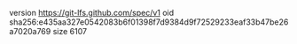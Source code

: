 version https://git-lfs.github.com/spec/v1
oid sha256:e435aa327e0542083b6f01398f7d9384d9f72529233eaf33b47be26a7020a769
size 6107
